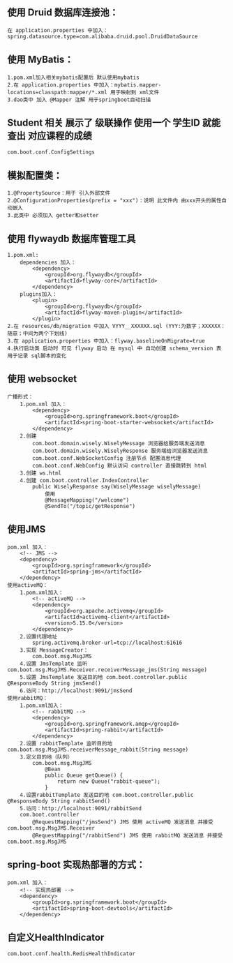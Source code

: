 ## 使用 Druid 数据库连接池：
	在 application.properties 中加入：spring.datasource.type=com.alibaba.druid.pool.DruidDataSource
## 使用 MyBatis：
	1.pom.xml加入相关mybatis配置后 默认使用mybatis
	2.在 application.properties 中加入：mybatis.mapper-locations=classpath:mapper/*.xml 用于映射到 xml文件
	3.dao类中 加入 @Mapper 注解 用于springboot自动扫描
## Student 相关 展示了 级联操作 使用一个 学生ID 就能查出 对应课程的成绩
	com.boot.conf.ConfigSettings
## 模拟配置类：
	1.@PropertySource：用于 引入外部文件
	2.@ConfigurationProperties(prefix = "xxx")：说明 此文件内 由xxx开头的属性自动嵌入
	3.此类中 必须加入 getter和setter
## 使用 flywaydb 数据库管理工具
	1.pom.xml:
		dependencies 加入：
			<dependency>
				<groupId>org.flywaydb</groupId>
				<artifactId>flyway-core</artifactId>
			</dependency>			
		plugins加入：
			<plugin>
			    <groupId>org.flywaydb</groupId>
			    <artifactId>flyway-maven-plugin</artifactId>
			</plugin>
	2.在 resources/db/migration 中加入 VYYY__XXXXXX.sql (YYY:为数字；XXXXXX：随意；中间为两个下划线)
	3.在 application.properties 中加入：flyway.baselineOnMigrate=true
	4.执行启动类 启动时 可见 flyway 启动 在 mysql 中 自动创建 schema_version 表 用于记录 sql脚本的变化
## 使用 websocket
	广播形式：
		1.pom.xml 加入：
			<dependency>
				<groupId>org.springframework.boot</groupId>
				<artifactId>spring-boot-starter-websocket</artifactId>
			</dependency>
		2.创建
			com.boot.domain.wisely.WiselyMessage 浏览器给服务端发送消息
			com.boot.domain.wisely.WiselyResponse 服务端给浏览器发送消息
			com.boot.conf.WebSocketConfig 注册节点 配置消息代理
			com.boot.conf.WebConfig 默认访问 controller 直接跳转到 html
		3.创建 ws.html
		4.创建 com.boot.controller.IndexController
			public WiselyResponse say(WiselyMessage wiselyMessage)
				使用 
				@MessageMapping("/welcome")
				@SendTo("/topic/getResponse")
## 使用JMS
	pom.xml 加入：
		<!-- JMS -->
		<dependency>
		    <groupId>org.springframework</groupId>
		    <artifactId>spring-jms</artifactId>
		</dependency>
	使用activeMQ：
		1.pom.xml加入：
			<!-- activeMQ -->
			<dependency>
			    <groupId>org.apache.activemq</groupId>
			    <artifactId>activemq-client</artifactId>
			    <version>5.15.0</version>
			</dependency>
		2.设置代理地址
			spring.activemq.broker-url=tcp://localhost:61616
		3.实现 MessageCreator：
			com.boot.msg.MsgJMS
		4.设置 JmsTemplate 监听 com.boot.msg.MsgJMS.Receiver.receiverMessage_jms(String message)
		5.设置 JmsTemplate 发送目的地 com.boot.controller.public @ResponseBody String jmsSend()
		6.访问：http://localhost:9091/jmsSend
	使用rabbitMQ：
		1.pom.xml加入：
			<!-- rabbitMQ -->
			<dependency>
			    <groupId>org.springframework.amqp</groupId>
			    <artifactId>spring-rabbit</artifactId>
			</dependency>
		2.设置 rabbitTemplate 监听目的地 com.boot.msg.MsgJMS.receiverMessage_rabbit(String message) 
		3.定义目的地（队列）
			com.boot.msg.MsgJMS
				@Bean
				public Queue getQueue() {
					return new Queue("rabbit-queue");
				}
		4.设置rabbitTemplate 发送目的地 com.boot.controller.public @ResponseBody String rabbitSend()
		5.访问：http://localhost:9091/rabbitSend		
		com.boot.controller
			@RequestMapping("/jmsSend") JMS 使用 activeMQ 发送消息 并接受  com.boot.msg.MsgJMS.Receiver
			@RequestMapping("/rabbitSend") JMS 使用 rabbitMQ 发送消息 并接受 com.boot.msg.MsgJMS
## spring-boot 实现热部署的方式：
	pom.xml 加入：
		<!-- 实现热部署 -->
		<dependency>
			<groupId>org.springframework.boot</groupId>
			<artifactId>spring-boot-devtools</artifactId>
		</dependency>
## 自定义HealthIndicator
	com.boot.conf.health.RedisHealthIndicator